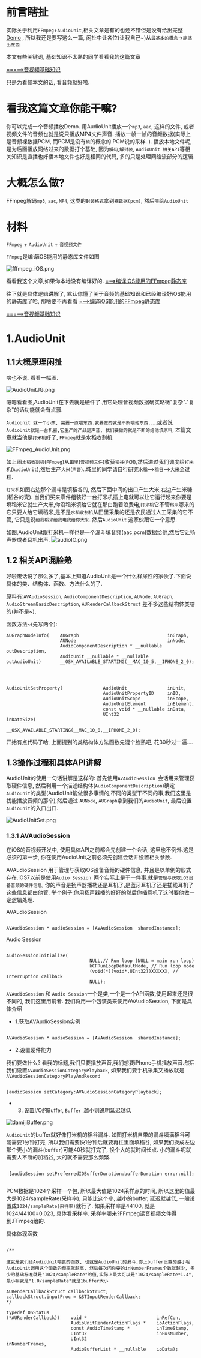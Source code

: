 # 前言瞎扯

实际关于利用`FFmpeg`+`AudioUnit`,相关文章是有的也还不错但是没有给出完整[Demo]() , 所以我还是要写这么一篇, 闲扯中让各位(让我自己~)从`最基本的概念`->`能搞出东西`

本文有些关键词, 基础知识不太熟的同学看看我的这篇文章

[=====>音视频基础知识](http://www.codertomwu.com/2018/08/06/videoAduio00/)

只是为看懂本文的话, 看音频就好啦. 



# 看我这篇文章你能干嘛?

你可以完成一个音频播放Demo. 用AudioUnit播放一个`mp3`, `aac`, 这样的文件, 或者视频文件的音频也就是说只播放MP4文件声音.  播放一帧一帧的音频数据(实际上是音频裸数据PCM, 而PCM是没有`帧`的概念的.PCM说的采样..). 播放本地文件呢,是为后面播放网络过来的数据打个基础, 因为`解码`,`解封装`, `AudioUnit 相关API`等相关知识是直播也好播本地文件也好是相同的代码, 多的只是处理网络流部分的逻辑.


# 大概怎么做?
FFmpeg解码`mp3`, `aac`, `MP4`, 这类的`封装格式`拿到`裸数据(pcm)`, 然后`喂`给`AudioUnit`


# 材料

`FFmpeg` + `AudioUnit` + `音视频文件`

`FFmpeg`是编译iOS能用的静态库文件如图

![fffmpeg_iOS.png](https://upload-images.jianshu.io/upload_images/571446-14dee043fe79bfc0.png?imageMogr2/auto-orient/strip%7CimageView2/2/w/1240)

看看我这个文章,如果你本地没有编译好的.
[===>编译iOS能用的FFmpeg静态库](http://www.codertomwu.com/2018/08/05/ffmpegForiOS/)



往下就是具体逻辑讲解了, 默认你懂了关于音频的基础知识和已经编译好iOS能用的静态库了哈, 那啥要不再看看
[===>编译iOS能用的FFmpeg静态库](http://www.codertomwu.com/2018/08/05/ffmpegForiOS/)

[=====>音视频基础知识](http://www.codertomwu.com/2018/08/06/videoAduio00/)

# 1.AudioUnit


## 1.1大概原理闲扯

啥也不说. 看看一幅图.

![AudioUnitJG.png](https://upload-images.jianshu.io/upload_images/571446-5b8f8debc7ef80ef.png?imageMogr2/auto-orient/strip%7CimageView2/2/w/1240)

嗯嗯看看图,AudioUnit在下去就是硬件了.用它处理音视频数据确实略微"复杂"."复杂"的话功能就会有点骚.


 `AudioUnit 就一个小孩, 需要一直喂东西.我要做的就是不断喂他东西.`....或者说`AudioUnit就是一台机器,它生产的产品是声音, 我们要做的就是不断的给他填原料`, 本篇文章就当他是`打米机`好了, `FFmpeg`就是水稻收割机.

![FFmpeg_AudioUnit.png](https://upload-images.jianshu.io/upload_images/571446-9c327ba8ceabef27.png?imageMogr2/auto-orient/strip%7CimageView2/2/w/1240)

如上图`水稻收割机`(`FFmpeg`)从`田里`(`音视频文件`)收获`稻谷`(`PCM`),然后进过我们调度给`打米机`(`AudioUnit`),然后生产`大米`(`声音`)..城里的同学请自行研究`水稻`-->`稻谷`-->`大米`全过程.

`打米机`如图右边那个漏斗是填稻谷的, 然后下面中间的出口产生大米,右边产生米糠(稻谷的壳). 当我们买来零件组装好一台打米机插上电就可以让它运行起来你要是填稻米它就生产大米,你没稻米填给它就在那白跑着浪费电,`打米机`它不管`稻米`哪来的它只要人给它填稻米,是不是`水稻收割机`从田里采集的还是农民通过人工采集的它不管, 它只是说`给我稻米给我电我给你大米`. 然后`AudioUnit` 这家伙跟它一个意思.



如图,AudioUnit跟打米机一样也是一个漏斗填音频(aac,pcm)数据给他,然后它让扬声器或者耳机出声.
![audioIO.png](https://upload-images.jianshu.io/upload_images/571446-68b6eb3b555843c3.png?imageMogr2/auto-orient/strip%7CimageView2/2/w/1240)

## 1.2 相关API混脸熟

好啦废话说了那么多了,基本上知道AudioUnit是一个什么样尿性的家伙了.下面说具体的类、结构体、函数、方法什么的了.

原料有:`AVAudioSession`, `AudioComponentDescription`,  `AUNode`, `AUGraph`, `AudioStreamBasicDescription`, `AURenderCallbackStruct` 差不多这些结构体类啥的(并不是~),

函数方法~(先写两个):
```
AUGraphNodeInfo(	AUGraph									inGraph,
					AUNode									inNode,
					AudioComponentDescription * __nullable	outDescription,
					AudioUnit __nullable * __nullable		outAudioUnit)		__OSX_AVAILABLE_STARTING(__MAC_10_5,__IPHONE_2_0);




AudioUnitSetProperty(				AudioUnit				inUnit,
									AudioUnitPropertyID		inID,
									AudioUnitScope			inScope,
									AudioUnitElement		inElement,
									const void * __nullable	inData,
									UInt32					inDataSize)				
												__OSX_AVAILABLE_STARTING(__MAC_10_0,__IPHONE_2_0);
```

开始有点代码了哈, 上面提到的类结构体方法函数先混个脸熟吧, 花30秒过一遍....
 

## 1.3操作过程和具体API讲解

AudioUnit的使用一句话讲解是这样的: 首先使用`AVAudioSession `会话用来管理获取硬件信息, 然后利用一个描述结构体(`AudioComponentDescription`)确定`AudioUnit`的类型(AudioUnit能做很多事情的,不同的类型干不同的事,我们这里是找能播放音频的那个),然后通过 `AUNode`, `AUGraph`拿到我们的`AudioUnit`, 最后设置`AudioUnit`的入口出口.

![AudioUnitSet.png](https://upload-images.jianshu.io/upload_images/571446-7da2a652c819414c.png?imageMogr2/auto-orient/strip%7CimageView2/2/w/1240)


### 1.3.1 AVAudioSession

在iOS的音视频开发中, 使用具体API之前都会先创建一个会话, 这里也不例外.这是必须的第一步, 你在使用AudioUnit之前必须先创建会话并设置相关参数.

AVAudioSession 用于管理与获取iOS设备音频的硬件信息, 并且是以单例的形式存在.iOS7以前是使用`Audio Session `两个实际上是干一件事.就是`管理与获取iOS设备音频的硬件信息`, 你的声音是扬声器播勒还是耳机了,是蓝牙耳机了还是插线耳机了这些信息都由他管, 举个例子:你用扬声器播的好好的然后你插耳机了这时要他做一定逻辑处理. 

AVAudioSession
```

AVAudioSession * audioSession = [AVAudioSession  sharedInstance];

```

Audio Session
```

AudioSessionInitialize(
                               NULL,// Run loop (NULL = main run loop)
                               kCFRunLoopDefaultMode, // Run loop mode
                               (void(*)(void*,UInt32))XXXXXX, // Interruption callback
                               NULL);    

```

`AVAudioSession` 和 `Audio Session`一个是类,一个是一个API函数,使用起来还是很不同的, 我们这里用前者. 我们将用一个包装类来使用AVAudioSession, 下面是具体介绍

- 1.获取AVAudioSession实例

```

AVAudioSession * audioSession = [AVAudioSession  sharedInstance];

```

- 2.设置硬件能力

我们要做什么? 看我的标题,我们只要播放声音,我们想要iPhone手机播放声音.然后我们设置`AVAudioSessionCategoryPlayback`, 如果我们要手机采集又播放就是`AVAudioSessionCategoryPlayAndRecord`


```

[audioSession setCategory:AVAudioSessionCategoryPlayback];

```


- 3. 设置I/O的Buffer, `Buffer `越小则说明延迟越低

![damijiBuffer.png](https://upload-images.jianshu.io/upload_images/571446-5bffc3f9e55a6ddb.png?imageMogr2/auto-orient/strip%7CimageView2/2/w/1240)

`AudioUnit`的buffer就好像打米机的稻谷漏斗. 如图打米机自带的漏斗填满稻谷可能需要1分钟打完, 所以我们需要快1分钟后就要再往里面填稻谷, 如果我们换成左边那个更小的漏斗(`buffer`)可能40秒就打完了, 换个大的就时间长点. 小的漏斗呢就需要人不断的加稻谷, 大的就不需要那么频繁.


```

 [audioSession setPreferredIOBufferDuration:bufferDuration error:nil];


```

PCM数据是1024个采样一个包, 所以最大值是1024采样点的时间, 所以这里的值最大是1024/sampleRate(采样率), 只能比这个小, 越小的buffer, 延迟就越低, 一般设置成`1024/sampleRate(采样率)`就行了.
如果采样率是44100, 就是1024/44100=0.023, 具体看采样率.
采样率哪来?FFmpeg读音视频文件得到.FFmpeg给的.

具体体现函数

```

/**

这就是我们给AudioUnit喂食的函数, 也就是AudioUnit的漏斗,你上buffer设置的越小呢AudioUnit调用这个函数的频率就越高, 然后每次问你要的inNumberFrames个数就越少, 多少的基础标准就是"1024/sampleRate"的值,实际上最大可以是"1024/sampleRate*1.4", 最小嘛就是"1.0/sampleRate"就是1buffer大小

AURenderCallbackStruct callbackStruct;
callbackStruct.inputProc = &STInputRenderCallback;
*/

typedef OSStatus
(*AURenderCallback)(	void *							inRefCon,
						AudioUnitRenderActionFlags *	ioActionFlags,
						const AudioTimeStamp *			inTimeStamp,
						UInt32							inBusNumber,
						UInt32							inNumberFrames,
						AudioBufferList * __nullable	ioData);

```


















